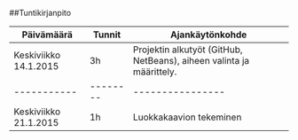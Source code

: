 ##Tuntikirjanpito

Päivämäärä | Tunnit | Ajankäytönkohde
-----------|--------|----------------
Keskiviikko 14.1.2015 | 3h | Projektin alkutyöt (GitHub, NetBeans), aiheen valinta ja määrittely.
-----------|--------|----------------
Keskiviikko 21.1.2015 | 1h | Luokkakaavion tekeminen
